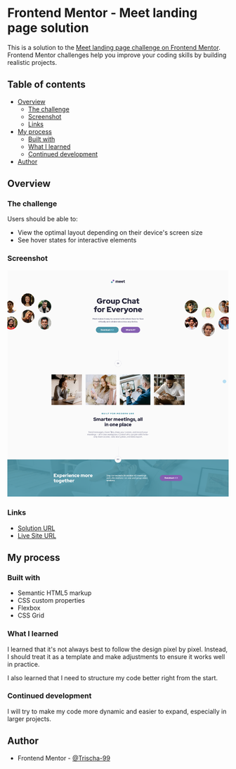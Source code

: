 # Frontend Mentor - Meet landing page solution

This is a solution to the [Meet landing page challenge on Frontend Mentor](https://www.frontendmentor.io/challenges/meet-landing-page-rbTDS6OUR). Frontend Mentor challenges help you improve your coding skills by building realistic projects. 

## Table of contents

- [Overview](#overview)
  - [The challenge](#the-challenge)
  - [Screenshot](#screenshot)
  - [Links](#links)
- [My process](#my-process)
  - [Built with](#built-with)
  - [What I learned](#what-i-learned)
  - [Continued development](#continued-development)
- [Author](#author)

## Overview

### The challenge

Users should be able to:

- View the optimal layout depending on their device's screen size
- See hover states for interactive elements

### Screenshot

![Screenshot](assets/screenshot.png)

### Links

- [Solution URL](https://github.com/Trischa-99/Meet-Landing-Page.git)
- [Live Site URL](https://trischa-99.github.io/Meet-Landing-Page/)

## My process

### Built with

- Semantic HTML5 markup
- CSS custom properties
- Flexbox
- CSS Grid

### What I learned

I learned that it's not always best to follow the design pixel by pixel. Instead, I should treat it as a template and make adjustments to ensure it works well in practice.

I also learned that I need to structure my code better right from the start.

### Continued development

I will try to make my code more dynamic and easier to expand, especially in larger projects.

## Author

- Frontend Mentor - [@Trischa-99](https://www.frontendmentor.io/profile/Trischa-99)
